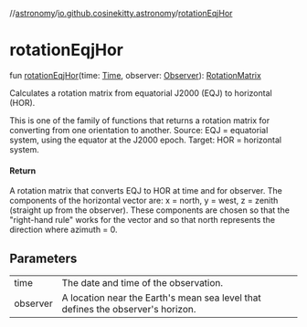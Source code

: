 //[astronomy](../../index.md)/[io.github.cosinekitty.astronomy](index.md)/[rotationEqjHor](rotation-eqj-hor.md)

# rotationEqjHor

fun [rotationEqjHor](rotation-eqj-hor.md)(time: [Time](-time/index.md), observer: [Observer](-observer/index.md)): [RotationMatrix](-rotation-matrix/index.md)

Calculates a rotation matrix from equatorial J2000 (EQJ) to horizontal (HOR).

This is one of the family of functions that returns a rotation matrix for converting from one orientation to another. Source: EQJ = equatorial system, using the equator at the J2000 epoch. Target: HOR = horizontal system.

#### Return

A rotation matrix that converts EQJ to HOR at time and for observer. The components of the horizontal vector are: x = north, y = west, z = zenith (straight up from the observer). These components are chosen so that the "right-hand rule" works for the vector and so that north represents the direction where azimuth = 0.

## Parameters

| | |
|---|---|
| time | The date and time of the observation. |
| observer | A location near the Earth's mean sea level that defines the observer's horizon. |
